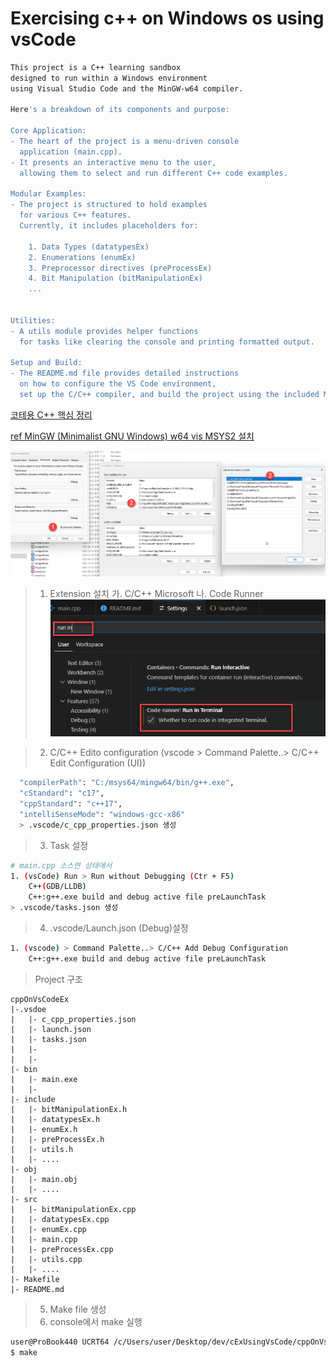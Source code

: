 # Exercising c++ on Windows os using vsCode

```bash
This project is a C++ learning sandbox
designed to run within a Windows environment
using Visual Studio Code and the MinGW-w64 compiler.

Here's a breakdown of its components and purpose:

Core Application:
- The heart of the project is a menu-driven console
  application (main.cpp).
- It presents an interactive menu to the user,
  allowing them to select and run different C++ code examples.

Modular Examples:
- The project is structured to hold examples
  for various C++ features.
  Currently, it includes placeholders for:

    1. Data Types (datatypesEx)
    2. Enumerations (enumEx)
    3. Preprocessor directives (preProcessEx)
    4. Bit Manipulation (bitManipulationEx)
    ...


Utilities:
- A utils module provides helper functions
  for tasks like clearing the console and printing formatted output.

Setup and Build:
- The README.md file provides detailed instructions
  on how to configure the VS Code environment,
  set up the C/C++ compiler, and build the project using the included Makefile.
```

[코테용 C++ 핵심 정리](https://www.youtube.com/watch?v=uDq7woPOZ_A)

[ref MinGW (Minimalist GNU Windows) w64 vis MSYS2 설치](https://github.com/niXman/mingw-builds-binaries)

![환경설정](MinGW-w64-path.png)

> 1. Extension 설치
>    가. C/C++ Microsoft
>    나. Code Runner
![Run in Terminal](run_in_terminal.png)

> 2. C/C++ Edito configuration
>    (vscode > Command Palette..> C/C++ Edit Configuration (UI))
```bash
  "compilerPath": "C:/msys64/mingw64/bin/g++.exe",
  "cStandard": "c17",
  "cppStandard": "c++17",
  "intelliSenseMode": "windows-gcc-x86"
  > .vscode/c_cpp_properties.json 생성
```

> 3. Task 설정
```bash
# main.cpp 소스연 상태에서
1. (vsCode) Run > Run without Debugging (Ctr + F5)
    C++(GDB/LLDB)
    C++:g++.exe build and debug active file preLaunchTask
> .vscode/tasks.json 생성
```

> 4. .vscode/Launch.json (Debug)설정
```bash
1. (vscode) > Command Palette..> C/C++ Add Debug Configuration
    C++:g++.exe build and debug active file preLaunchTask
```

> Project 구조
```
cppOnVsCodeEx
|-.vsdoe
|   |- c_cpp_properties.json
|   |- launch.json
|   |- tasks.json
|   |-
|   |-
|- bin
|   |- main.exe
|   |-
|- include
|   |- bitManipulationEx.h
|   |- datatypesEx.h
|   |- enumEx.h
|   |- preProcessEx.h
|   |- utils.h
|   |- ....
|- obj
|   |- main.obj
|   |- ....
|- src
|   |- bitManipulationEx.cpp
|   |- datatypesEx.cpp
|   |- enumEx.cpp
|   |- main.cpp
|   |- preProcessEx.cpp
|   |- utils.cpp
|   |- ....
|- Makefile
|- README.md

```

> 5. Make file 생성
> 6. console에서 make 실행

```bash
user@ProBook440 UCRT64 /c/Users/user/Desktop/dev/cExUsingVsCode/cppOnVsCodeEx
$ make
```